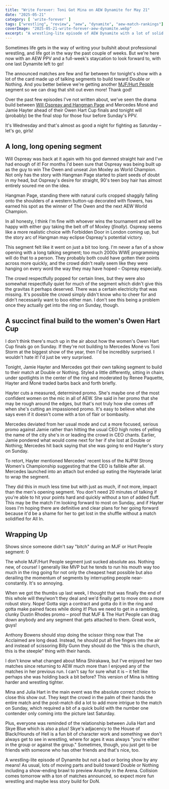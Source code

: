 ```yaml
---
title: "Write Forever: Toni Got Mina on AEW Dynamite for May 21"
date: "2025-05-21"
category: [ 'write-forever' ]
tags: ["wrestling", "review", "aew", "dynamite", "aew-match-rankings"]
coverImage: "2025-05-21-write-forever-aew-dynamite.webp"
excerpt: "A wrestling-lite episode of AEW Dynamite with a lot of solid promos and build for Double or Nothing, including adding another level to Toni Storm vs Mina Shirakawa."
---
```


Sometimes life gets in the way of writing your bullshit about professional wrestling, and life got in the way the past couple of weeks. But we're here now with an AEW PPV and a full-week's staycation to look forward to, with one last Dynamite left to go!

The announced matches are few and far between for tonight's show with a lot of the card made up of talking segments to build toward Double or Nothing. And you better believe we're getting another [MJF/Hurt People](/posts/2025-04-30-write-forever-aew-dynamite) segment so we can drag that shit out even more! Thank god!

Over the past few episodes I've not written about, we've seen the drama build between [Will Ospreay and Hangman Page](/posts/2025-04-30-write-forever-aew-dynamite) and Mercedes Moné and Jamie Hayter ahead of their Owen Hart Cup finals and tonight will (probably) be the final stop for those four before Sunday's PPV.

It's Wednesday and that's almost as good a night for fighting as Saturday – let's go, girls!

## A long, long opening segment

Will Ospreay was back at it again with his god damned straight hair and I've had enough of it! For months I'd been sure that Ospreay was being built up as the guy to win The Owen and unseat Jon Moxley as World Champion. Not only has the story with Hangman Page started to plant seeds of doubt in my head, but Ospreay's desire for straight, 90's teen boy hair has almost entirely soured me on the idea.

Hangman Page, standing there with natural curls cropped shaggily falling onto the shoulders of a western button-up decorated with flowers, has earned his spot as the winner of The Owen and the next AEW World Champion.

In all honesty, I think I'm fine with whoever wins the tournament and will be happy with either guy taking the belt off of Moxley (_finally_). Ospreay seems like a more realistic choice with Forbidden Door in London coming up, but the story arc of Hangman may eclipse Ospreay's potential victory.

This segment felt like it went on just a bit too long. I'm never a fan of a show opening with a long talking segment; too much 2000s WWE programming will do that to a person. They probably both could have gotten their points across more quickly, and the crowd didn't really seem like they were hanging on every word the way they may have hoped – Ospreay especially.

The crowd respectfully popped for certain lines, but they were also somewhat respectfully quiet for much of the segment which didn't give this the gravitas it perhaps deserved. There was a certain electricity that was missing. It's possible the crowd simply didn't know who to cheer for and didn't necessarily want to boo either man. I don't see this being a problem once they actually get into the ring on Sunday, though.

## A succinct final build to the women's Owen Hart Cup

I don't think there's much up in the air about how the women's Owen Hart Cup finals go on Sunday. If they're not building to Mercedes Moné vs Toni Storm at the biggest show of the year, then I'd be incredibly surprised. I wouldn't hate it! I'd just be very surprised.

Tonight, Jamie Hayter and Mercedes got their own talking segment to build to their match at Double or Nothing. Styled a little differently, sitting in chairs under spotlights in the center of the ring and moderated by Renee Paquette, Hayter and Moné traded barbs back and forth briefly.

Hayter cuts a measured, determined promo. She's maybe one of the most confident women on the mic in all of AEW. She said in her promo that she may be rough around the edges, but that's not truly how she comes off when she's cutting an impassioned promo. It's easy to believe what she says even if it doesn't come with a ton of flair or bombasity.

Mercedes deviated from her usual mode and cut a more focused, serious promo against Jamie rather than hitting the usual CEO high notes of yelling the name of the city she's in or leading the crowd in CEO chants. Earlier, Jamie pondered what would come next for her if she lost at Double or Nothing; Mercedes hit back saying that she was going to end Hayter's story on Sunday.

To retort, Hayter mentioned Mercedes' recent loss of the NJPW Strong Women's Championship suggesting that the CEO is fallible after all. Mercedes launched into an attach but ended up eating the Hayterade lariat to wrap the segment.

They did this in much less time but with just as much, if not more, impact than the men's opening segment. You don't need 20 minutes of talking if you're able to hit your points hard and quickly without a ton of added fluff. This may be the match I'm looking forward to most on Sunday, and if Hayter loses I'm hoping there are definitive and clear plans for her going forward because it'd be a shame for her to get lost in the shuffle without a match solidified for All In.

## Wrapping Up

Shows since someone didn't say "bitch" during an MJF or Hurt People segment: 0

The whole MJF/Hurt People segment just sucked absolute ass. Nothing new, of course! I generally like MVP but he tends to run his mouth way too much in the ring going for not only the cheapest heat possible but also derailing the momentum of segments by interrupting people near-constantly. It's so annoying.

When we got the thumbs up last week, I thought that was finally the end of this whole will they/won't they deal and we'd finally get to move onto a more robust story. Nope! Gotta sign a contract and gotta do it in the ring and gotta make pained faces while doing it! Plus we need to get in a rambling, clunky Dustin Rhodes promo – proof that MJF & The Hurt People can drag down anybody and any segment that gets attached to them. Great work, guys!

Anthony Bowens should stop doing the scissor thing now that The Acclaimed are long dead. Instead, he should put all five fingers into the air and instead of scissoring Billy Gunn they should do the "this is the church, this is the steeple" thing with their hands.

I don't know what changed about Mina Shirakawa, but I've enjoyed her two matches since returning to AEW much more than I enjoyed any of the matches in her previous run. I can't say for sure what it is – it felt like perhaps she was holding back a bit before? This version of Mina is hitting harder and wrestling tighter.

Mina and Julia Hart in the main event was the absolute correct choice to close this show out. They kept the crowd in the palm of their hands the entire match and the post-match did a lot to add more intrigue to the match on Sunday, which required a bit of a quick build with the number one contender only coming into the picture last Saturday.

Plus, everyone was reminded of the relationship between Julia Hart and Skye Blue which is also a plus! Skye's adjacency to the House of Black/Hounds of Hell is a fun bit of character work and something we don't always get to see in wrestling, where for ages it was always "you're either in the group or against the group." Sometimes, though, you just get to be friends with someone who has other friends and that's nice, too.

A wrestling-lite episode of Dynamite but not a bad or boring show by any means! As usual, lots of moving parts and build toward Double or Nothing including a show-ending brawl to preview Anarchy in the Arena. Collision comes tomorrow with a ton of matches announced, so expect more fun wrestling and maybe less story build for DoN.